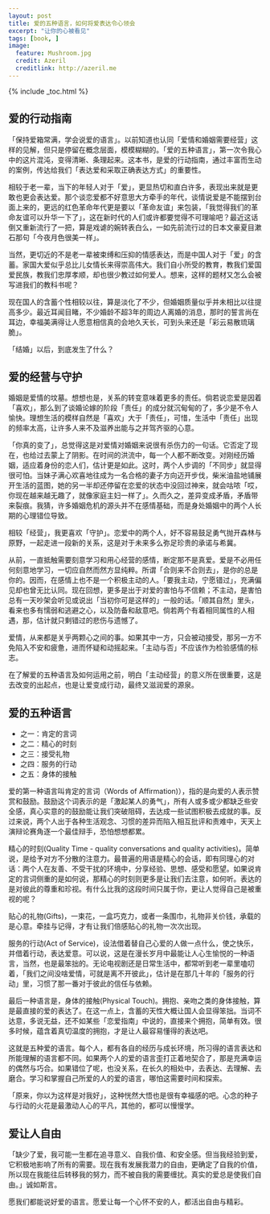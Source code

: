 ```yaml
---
layout: post
title: 爱的五种语言，如何将爱表达令心领会
excerpt: "让你的心被看见"
tags: [book, ]
image:
  feature: Mushroom.jpg
  credit: Azeril
  creditlink: http://azeril.me
---
```


{% include _toc.html %}

## 爱的行动指南

「保持爱箱常满，学会说爱的语言」。以前知道也认同「爱情和婚姻需要经营」这样的见解，但只是停留在概念层面，模模糊糊的。「爱的五种语言」，第一次令我心中的这片混沌，变得清晰、条理起来。这本书，是爱的行动指南，通过丰富而生动的案例，传达给我们「表达爱和采取正确表达方式」的重要性。

相较于老一辈，当下的年轻人对于「爱」，更显热切和直白许多，表现出来就是更敢也更会表达爱。那个谈恋爱都不好意思大方牵手的年代，谈情说爱是不能摆到台面上来的，更远的红色革命年代更是要以「革命友谊」来包装，「我觉得我们的革命友谊可以升华一下了」，这在新时代的人们或许都要觉得不可理喻吧？最近这话倒又重新流行了一把，算是戏谑的婉转表白么，一如先前流行过的日本文豪夏目漱石那句「今夜月色很美一样」。

当然，更切近的不是老一辈被束缚和压抑的情感表达，而是中国人对于「爱」的含蓄。家国大爱似乎总比儿女情长来得崇高伟大。我们自小所受的教育，教我们爱国爱民族，教我们忠厚孝顺，却也很少教过如何爱人。想来，这样的题材又怎么会被写进我们的教科书呢？

现在国人的含蓄个性相较以往，算是淡化了不少，但婚姻质量似乎并未相比以往提高多少。最近耳闻目睹，不少婚龄不超3年的周边人离婚的消息，那时的誓言尚在耳边，幸福美满得让人愿意相信真的会地久天长，可到头来还是「彩云易散琉璃脆」。

「结婚」以后，到底发生了什么？

## 爱的经营与守护

婚姻是爱情的坟墓。想想也是，关系的转变意味着更多的责任。倘若说恋爱是因着「喜欢」，那么到了谈婚论嫁的阶段「责任」的成分就沉甸甸的了，多少是不令人愉快。理想生活的模样自然是「喜欢」大于「责任」，可惜，生活中「责任」出现的频率太高，让许多人来不及滋养出能与之并驾齐驱的心意。

「你真的变了」，总觉得这是对爱情对婚姻来说很有杀伤力的一句话。它否定了现在，也给过去蒙上了阴影。在时间的洪流中，每一个人都不断改变。对刚经历婚姻，适应着身份的恋人们，估计更是如此。这时，两个人步调的「不同步」就显得很可怕。当妹子满心欢喜地往成为一名合格的妻子方向迈开步伐，柴米油盐地铺展开生活的蓝图，她的另一半却还停留在恋爱的状态中没回过神来，就会咕哝「哎，你现在越来越无趣了，就像家庭主妇一样了」。久而久之，差异变成矛盾，矛盾带来裂痕。我猜，许多婚姻危机的源头并不在感情基础，而是身处婚姻中的两个人长期的心理错位导致。

相较「经营」，我更喜欢「守护」。恋爱中的两个人，好不容易鼓足勇气抛开森林与原野，一起走进一段新的关系，这是对于未来多么弥足珍贵的承诺与希冀。

从前，一直抵触需要刻意学习和用心经营的感情，断定那不是真爱。爱是不必用任何刻意地学习，一切应自然而然方显纯粹。所谓「合则来不合则去」，是你的总是你的。因而，在感情上也不是一个积极主动的人。「要我主动，宁愿错过」，充满偏见却也曾无比认同。现在回想，更多是出于对爱的害怕与不信赖；不主动，是害怕总有一天吵架会听见或说出「当初你可是这样的」一般的话。「顺其自然」里头，看来也多有懦弱和逃避之心，以及防备和敌意吧。倘若两个有着相同属性的人相遇，那，估计就只剩错过的悲伤与遗憾了。

爱情，从来都是关乎两颗心之间的事。如果其中一方，只会被动接受，那另一方不免陷入不安和疲惫，进而怀疑和动摇起来。「主动与否」不应该作为检验感情的标志。

在了解爱的五种语言及如何运用之前，明白「主动经营」的意义所在很重要，这是去改变的出起点，也是让爱变成行动，最终又滋润爱的源泉。

## 爱的五种语言

* 之一：肯定的言词
* 之二：精心的时刻
* 之三：接受礼物
* 之四：服务的行动
* 之五：身体的接触

爱的第一种语言叫肯定的言词（Words of Affirmation)），指的是向爱的人表示赞赏和鼓励。鼓励这个词表示的是「激起某人的勇气」，所有人或多或少都缺乏些安全感，真心实意的的鼓励能让我们突破阻碍，去达成一些试图积极去成就的事。反过来说，两个人出于各种生活观念、习惯的差异而陷入相互批评和责难中，天天上演辩论赛角逐一个最佳辩手，恐怕想想都累。

精心的时刻(Quality Time - quality conversations and quality activities)。简单说，是给予对方不分散的注意力。最普遍的用语是精心的会话，即有同理心的对话：两个人在友善、不受干扰的环境中，分享经验、思想、感受和愿望。如果说肯定的言词侧重的是如何说，那精心的时刻则更多是让我们去注意，如何听。表达的是对彼此的尊重和珍视。有什么比我的这段时间只属于你，更让人觉得自己是被重视的呢？

贴心的礼物(Gifts)，一束花，一盒巧克力，或者一条围巾，礼物非关价钱，承载的是心意。牵挂与记得，才有让我们倍感贴心的礼物一次次出现。

服务的行动(Act of Service)，设法借着替自己心爱的人做一点什么，使之快乐，并借着行动，表达爱意。可以说，这是在漫长岁月中最能让人心生愉悦的一种语言，当然，也是最笨拙的。无论电视剧还是日常生活中，都常听到老一辈里嗑叨着，「我们之间没啥爱情，可就是离不开彼此」，估计是在那几十年的「服务的行动」里，习惯了那一番对于彼此的信任与依赖。

最后一种语言是，身体的接触(Physical Touch)。拥抱、亲吻之类的身体接触，算是最直接的爱的表达了。在这一点上，含蓄的天性大概让国人会显得笨拙。当词不达意，多说无益，还不如某些「恋爱指南」中说的，直接来个拥抱，简单有效。很多时候，蕴含着真切温度的拥抱，才是让人最容易懂得的表达吧。

这就是五种爱的语言。每个人，都有各自的经历与成长环境，所习得的语言表达和所能理解的语言都不同。如果两个人的爱的语言歪打正着地契合了，那是充满幸运的偶然与巧合。如果错位了呢，也没关系，在长久的相处中，去表达、去理解、去磨合。学习和掌握自己所爱的人的爱的语言，哪怕这需要时间和探索。

「原来，你以为这样是对我好」，这种恍然大悟也是很有幸福感的吧。心念的种子与行动的火花是最激动人心的平凡，其他的，都可以慢慢学。

## 爱让人自由

「缺少了爱，我可能一生都在追寻意义、自我价值、和安全感。但当我经验到爱，它积极地影响了所有的需要。现在我有发展我潜力的自由，更确定了自我的价值，所以现在我能往后转移我的努力，而不被自我的需要缠扰。真实的爱总是使我们自由。」诚如斯言。

愿我们都能说好爱的语言。愿爱让每一个心怀不安的人，都活出自由与精彩。
